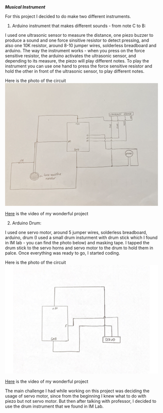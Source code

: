 ***Musical Instrument***

For this project I decided to do make two different instruments. 

1) Arduino instrument that makes different sounds - from note C to B: 

I used one ultrasonic sensor to measure the distance, one piezo buzzer to produce a sound and one force sinsitive resistor to detect pressing, and also one 10K resistor, around 8-10 jumper wires, solderless breadboard and arduino. The way the instrument works - when you press on the force sensitive resistor, the arduino activates the ultrasonic sensor, and depending to its measure, the piezo will play different notes. To play the instrument you can use one hand to press the force sensitive resistor and hold the other in front of the ultrasonic sensor, to play different notes. 

Here is the photo of the circuit
![](instrument-schematic.png)


[Here](https://youtu.be/KYtkc8wLsd0) is the video of my wonderful project

2) Arduino Drum:

I used one servo motor, around 5 jumper wires, solderless breadboard, arduino, drum (I used a small drum insturment with drum stick which I found in IM lab - you can find the photo below) and masking tape. I tapped the drum stick to the servo horns and servo motor to the drum to hold them in palce. Once everything was ready to go, I started coding. 

Here is the photo of the circuit 
![](drum-schematic.png)

[Here](https://youtu.be/EYOMygJfLvY) is the video of my wonderful project

The main challenge I had while working on this project was deciding the usage of servo motor, since from the beginning I knew what to do with piezo but not servo motor. But then after talking with professor, I decided to use the drum instrument that we found in IM Lab. 
